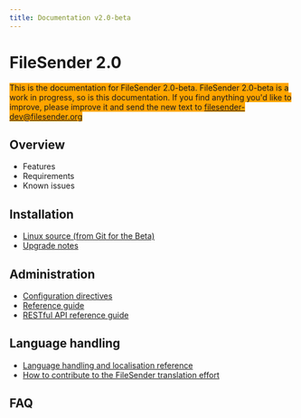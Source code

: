 ```yaml
---
title: Documentation v2.0-beta
---
```


# FileSender 2.0

<span style="background-color:orange">This is the documentation for FileSender 2.0-beta.
FileSender 2.0-beta is a work in progress, so is
this documentation.  If you find anything you'd like to improve, please improve it and send
the new text to filesender-dev@filesender.org</span>

## Overview

* Features
* Requirements
* Known issues

## Installation

* [Linux source (from Git for the Beta)](install/)
* [Upgrade notes](development-upgrade-notes/)

## Administration

* [Configuration directives](admin/configuration/)
* [Reference guide](admin/reference/)
* [RESTful API reference guide](rest/)

## Language handling

* [Language handling and localisation reference](i38n/)
* [How to contribute to the FileSender translation effort](i38n/#how_to_contribute_to_the_filesender_2.0_translation_effort)

## FAQ
